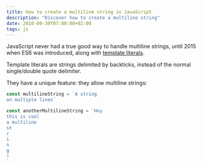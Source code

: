 ```yaml
---
title: How to create a multiline string in JavaScript
description: "Discover how to create a multiline string"
date: 2018-09-30T07:00:00+02:00
tags: js
---
```


JavaScript never had a true good way to handle multiline strings, until 2015 when ES6 was introduced, along with [template literals](/javascript-template-literals/).


Template literals are strings delimited by backticks, instead of the normal single/double quote delimiter.

They have a unique feature: they allow multiline strings:

```js
const multilineString = `A string
on multiple lines`

const anotherMultilineString = `Hey
this is cool
a multiline
st
r
i
n
g
!
`
```

